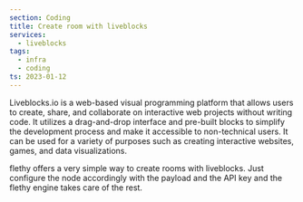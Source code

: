 ```yaml
---
section: Coding
title: Create room with liveblocks
services:
  - liveblocks
tags:
  - infra
  - coding
ts: 2023-01-12
---
```


Liveblocks.io is a web-based visual programming platform that allows users to create, share, and collaborate on interactive web projects without writing code. It utilizes a drag-and-drop interface and pre-built blocks to simplify the development process and make it accessible to non-technical users. It can be used for a variety of purposes such as creating interactive websites, games, and data visualizations.

flethy offers a very simple way to create rooms with liveblocks. Just configure the node accordingly with the payload and the API key and the flethy engine takes care of the rest.
